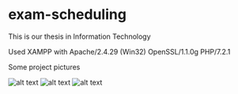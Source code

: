 # exam-scheduling
This is our thesis in Information Technology

Used XAMPP with Apache/2.4.29 (Win32) OpenSSL/1.1.0g PHP/7.2.1

Some project pictures

![alt text](https://dm2301files.storage.live.com/y4m_Nz30gwwjb8w9slUx9522fGRKwnSmvUaRsc3LUiGCYd1zpicfkdXnpblYFvRs0DZXv6HvDBImURmrVXEgg1V3zctyBAH7pDZDWjfNmqzs8h9nRXxx8lhrRQDwjPLLe9dq7EJwkqbzIyUVLaDXvqAa0-fTTYx-ORQ2O_m1UtNYO0R8oYWxQdNkOmk73e5jhYJCBzm-ws9ALYZQJjwmSvjnA/Screenshot%20%2815%29.png?psid=1&width=1232&height=693)
![alt text](https://dm2301files.storage.live.com/y4ml5lliLi0Vf61JHavE9ZhgUCNQ2VbTjkl16PSMi5YdM8djwYkfjnqKEIyb3B_Bxd1USWbjzm1Z-0aXH6qDdnfCtuvNYjloaEOCUCcK72zWUHFtLAveIfmNOSZTNr1mUB8aOPfW-QfN2rLiNFw_7WFXMQZIw-8ngcCqn1VnUlch4gZxqplmXtCpf7C5-sDDQLs3V4XjFOhoKO6EwxnGFpoNQ/Screenshot%20%2816%29.png?psid=1&width=1232&height=693)
![alt text](https://dm2301files.storage.live.com/y4mGi0T4Xs_0SMAwCGeh3Dk2EdsJexUlzyVyYZGt-OCvre_jiYxerLf9NVBQ5ZEEpGhpdd4Oh3Uob2w0ZVFkkS9BHdbebkBUuINDpdaP91LGYCW--j78pn3MnGeU0oYqrrGSRZd1paoIzbo-63woDeCDGtwwkRWXBCHvFmXGL1_UKtPUtnWeVK485OPpcFPZKsEu8dkmMB6ETvqfGo18akCzA/Screenshot%20%2817%29.png?psid=1&width=1232&height=693)

